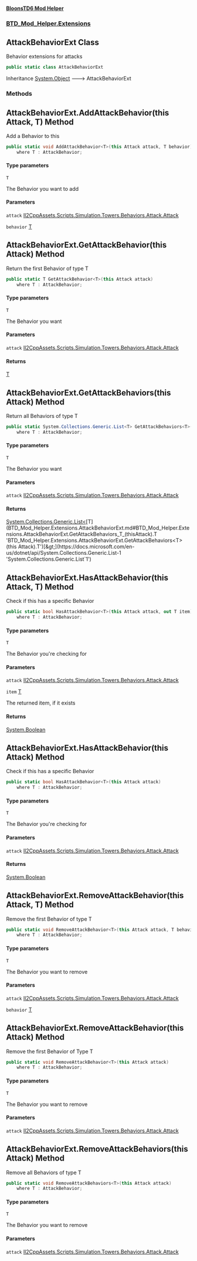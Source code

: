 #### [BloonsTD6 Mod Helper](README.md 'README')
### [BTD_Mod_Helper.Extensions](README.md#BTD_Mod_Helper.Extensions 'BTD_Mod_Helper.Extensions')

## AttackBehaviorExt Class

Behavior extensions for attacks

```csharp
public static class AttackBehaviorExt
```

Inheritance [System.Object](https://docs.microsoft.com/en-us/dotnet/api/System.Object 'System.Object') &#129106; AttackBehaviorExt
### Methods

<a name='BTD_Mod_Helper.Extensions.AttackBehaviorExt.AddAttackBehavior_T_(thisAttack,T)'></a>

## AttackBehaviorExt.AddAttackBehavior<T>(this Attack, T) Method

Add a Behavior to this

```csharp
public static void AddAttackBehavior<T>(this Attack attack, T behavior)
    where T : AttackBehavior;
```
#### Type parameters

<a name='BTD_Mod_Helper.Extensions.AttackBehaviorExt.AddAttackBehavior_T_(thisAttack,T).T'></a>

`T`

The Behavior you want to add
#### Parameters

<a name='BTD_Mod_Helper.Extensions.AttackBehaviorExt.AddAttackBehavior_T_(thisAttack,T).attack'></a>

`attack` [Il2CppAssets.Scripts.Simulation.Towers.Behaviors.Attack.Attack](https://docs.microsoft.com/en-us/dotnet/api/Il2CppAssets.Scripts.Simulation.Towers.Behaviors.Attack.Attack 'Il2CppAssets.Scripts.Simulation.Towers.Behaviors.Attack.Attack')

<a name='BTD_Mod_Helper.Extensions.AttackBehaviorExt.AddAttackBehavior_T_(thisAttack,T).behavior'></a>

`behavior` [T](BTD_Mod_Helper.Extensions.AttackBehaviorExt.md#BTD_Mod_Helper.Extensions.AttackBehaviorExt.AddAttackBehavior_T_(thisAttack,T).T 'BTD_Mod_Helper.Extensions.AttackBehaviorExt.AddAttackBehavior<T>(this Attack, T).T')

<a name='BTD_Mod_Helper.Extensions.AttackBehaviorExt.GetAttackBehavior_T_(thisAttack)'></a>

## AttackBehaviorExt.GetAttackBehavior<T>(this Attack) Method

Return the first Behavior of type T

```csharp
public static T GetAttackBehavior<T>(this Attack attack)
    where T : AttackBehavior;
```
#### Type parameters

<a name='BTD_Mod_Helper.Extensions.AttackBehaviorExt.GetAttackBehavior_T_(thisAttack).T'></a>

`T`

The Behavior you want
#### Parameters

<a name='BTD_Mod_Helper.Extensions.AttackBehaviorExt.GetAttackBehavior_T_(thisAttack).attack'></a>

`attack` [Il2CppAssets.Scripts.Simulation.Towers.Behaviors.Attack.Attack](https://docs.microsoft.com/en-us/dotnet/api/Il2CppAssets.Scripts.Simulation.Towers.Behaviors.Attack.Attack 'Il2CppAssets.Scripts.Simulation.Towers.Behaviors.Attack.Attack')

#### Returns
[T](BTD_Mod_Helper.Extensions.AttackBehaviorExt.md#BTD_Mod_Helper.Extensions.AttackBehaviorExt.GetAttackBehavior_T_(thisAttack).T 'BTD_Mod_Helper.Extensions.AttackBehaviorExt.GetAttackBehavior<T>(this Attack).T')

<a name='BTD_Mod_Helper.Extensions.AttackBehaviorExt.GetAttackBehaviors_T_(thisAttack)'></a>

## AttackBehaviorExt.GetAttackBehaviors<T>(this Attack) Method

Return all Behaviors of type T

```csharp
public static System.Collections.Generic.List<T> GetAttackBehaviors<T>(this Attack attack)
    where T : AttackBehavior;
```
#### Type parameters

<a name='BTD_Mod_Helper.Extensions.AttackBehaviorExt.GetAttackBehaviors_T_(thisAttack).T'></a>

`T`

The Behavior you want
#### Parameters

<a name='BTD_Mod_Helper.Extensions.AttackBehaviorExt.GetAttackBehaviors_T_(thisAttack).attack'></a>

`attack` [Il2CppAssets.Scripts.Simulation.Towers.Behaviors.Attack.Attack](https://docs.microsoft.com/en-us/dotnet/api/Il2CppAssets.Scripts.Simulation.Towers.Behaviors.Attack.Attack 'Il2CppAssets.Scripts.Simulation.Towers.Behaviors.Attack.Attack')

#### Returns
[System.Collections.Generic.List&lt;](https://docs.microsoft.com/en-us/dotnet/api/System.Collections.Generic.List-1 'System.Collections.Generic.List`1')[T](BTD_Mod_Helper.Extensions.AttackBehaviorExt.md#BTD_Mod_Helper.Extensions.AttackBehaviorExt.GetAttackBehaviors_T_(thisAttack).T 'BTD_Mod_Helper.Extensions.AttackBehaviorExt.GetAttackBehaviors<T>(this Attack).T')[&gt;](https://docs.microsoft.com/en-us/dotnet/api/System.Collections.Generic.List-1 'System.Collections.Generic.List`1')

<a name='BTD_Mod_Helper.Extensions.AttackBehaviorExt.HasAttackBehavior_T_(thisAttack,T)'></a>

## AttackBehaviorExt.HasAttackBehavior<T>(this Attack, T) Method

Check if this has a specific Behavior

```csharp
public static bool HasAttackBehavior<T>(this Attack attack, out T item)
    where T : AttackBehavior;
```
#### Type parameters

<a name='BTD_Mod_Helper.Extensions.AttackBehaviorExt.HasAttackBehavior_T_(thisAttack,T).T'></a>

`T`

The Behavior you're checking for
#### Parameters

<a name='BTD_Mod_Helper.Extensions.AttackBehaviorExt.HasAttackBehavior_T_(thisAttack,T).attack'></a>

`attack` [Il2CppAssets.Scripts.Simulation.Towers.Behaviors.Attack.Attack](https://docs.microsoft.com/en-us/dotnet/api/Il2CppAssets.Scripts.Simulation.Towers.Behaviors.Attack.Attack 'Il2CppAssets.Scripts.Simulation.Towers.Behaviors.Attack.Attack')

<a name='BTD_Mod_Helper.Extensions.AttackBehaviorExt.HasAttackBehavior_T_(thisAttack,T).item'></a>

`item` [T](BTD_Mod_Helper.Extensions.AttackBehaviorExt.md#BTD_Mod_Helper.Extensions.AttackBehaviorExt.HasAttackBehavior_T_(thisAttack,T).T 'BTD_Mod_Helper.Extensions.AttackBehaviorExt.HasAttackBehavior<T>(this Attack, T).T')

The returned item, if it exists

#### Returns
[System.Boolean](https://docs.microsoft.com/en-us/dotnet/api/System.Boolean 'System.Boolean')

<a name='BTD_Mod_Helper.Extensions.AttackBehaviorExt.HasAttackBehavior_T_(thisAttack)'></a>

## AttackBehaviorExt.HasAttackBehavior<T>(this Attack) Method

Check if this has a specific Behavior

```csharp
public static bool HasAttackBehavior<T>(this Attack attack)
    where T : AttackBehavior;
```
#### Type parameters

<a name='BTD_Mod_Helper.Extensions.AttackBehaviorExt.HasAttackBehavior_T_(thisAttack).T'></a>

`T`

The Behavior you're checking for
#### Parameters

<a name='BTD_Mod_Helper.Extensions.AttackBehaviorExt.HasAttackBehavior_T_(thisAttack).attack'></a>

`attack` [Il2CppAssets.Scripts.Simulation.Towers.Behaviors.Attack.Attack](https://docs.microsoft.com/en-us/dotnet/api/Il2CppAssets.Scripts.Simulation.Towers.Behaviors.Attack.Attack 'Il2CppAssets.Scripts.Simulation.Towers.Behaviors.Attack.Attack')

#### Returns
[System.Boolean](https://docs.microsoft.com/en-us/dotnet/api/System.Boolean 'System.Boolean')

<a name='BTD_Mod_Helper.Extensions.AttackBehaviorExt.RemoveAttackBehavior_T_(thisAttack,T)'></a>

## AttackBehaviorExt.RemoveAttackBehavior<T>(this Attack, T) Method

Remove the first Behavior of type T

```csharp
public static void RemoveAttackBehavior<T>(this Attack attack, T behavior)
    where T : AttackBehavior;
```
#### Type parameters

<a name='BTD_Mod_Helper.Extensions.AttackBehaviorExt.RemoveAttackBehavior_T_(thisAttack,T).T'></a>

`T`

The Behavior you want to remove
#### Parameters

<a name='BTD_Mod_Helper.Extensions.AttackBehaviorExt.RemoveAttackBehavior_T_(thisAttack,T).attack'></a>

`attack` [Il2CppAssets.Scripts.Simulation.Towers.Behaviors.Attack.Attack](https://docs.microsoft.com/en-us/dotnet/api/Il2CppAssets.Scripts.Simulation.Towers.Behaviors.Attack.Attack 'Il2CppAssets.Scripts.Simulation.Towers.Behaviors.Attack.Attack')

<a name='BTD_Mod_Helper.Extensions.AttackBehaviorExt.RemoveAttackBehavior_T_(thisAttack,T).behavior'></a>

`behavior` [T](BTD_Mod_Helper.Extensions.AttackBehaviorExt.md#BTD_Mod_Helper.Extensions.AttackBehaviorExt.RemoveAttackBehavior_T_(thisAttack,T).T 'BTD_Mod_Helper.Extensions.AttackBehaviorExt.RemoveAttackBehavior<T>(this Attack, T).T')

<a name='BTD_Mod_Helper.Extensions.AttackBehaviorExt.RemoveAttackBehavior_T_(thisAttack)'></a>

## AttackBehaviorExt.RemoveAttackBehavior<T>(this Attack) Method

Remove the first Behavior of Type T

```csharp
public static void RemoveAttackBehavior<T>(this Attack attack)
    where T : AttackBehavior;
```
#### Type parameters

<a name='BTD_Mod_Helper.Extensions.AttackBehaviorExt.RemoveAttackBehavior_T_(thisAttack).T'></a>

`T`

The Behavior you want to remove
#### Parameters

<a name='BTD_Mod_Helper.Extensions.AttackBehaviorExt.RemoveAttackBehavior_T_(thisAttack).attack'></a>

`attack` [Il2CppAssets.Scripts.Simulation.Towers.Behaviors.Attack.Attack](https://docs.microsoft.com/en-us/dotnet/api/Il2CppAssets.Scripts.Simulation.Towers.Behaviors.Attack.Attack 'Il2CppAssets.Scripts.Simulation.Towers.Behaviors.Attack.Attack')

<a name='BTD_Mod_Helper.Extensions.AttackBehaviorExt.RemoveAttackBehaviors_T_(thisAttack)'></a>

## AttackBehaviorExt.RemoveAttackBehaviors<T>(this Attack) Method

Remove all Behaviors of type T

```csharp
public static void RemoveAttackBehaviors<T>(this Attack attack)
    where T : AttackBehavior;
```
#### Type parameters

<a name='BTD_Mod_Helper.Extensions.AttackBehaviorExt.RemoveAttackBehaviors_T_(thisAttack).T'></a>

`T`

The Behavior you want to remove
#### Parameters

<a name='BTD_Mod_Helper.Extensions.AttackBehaviorExt.RemoveAttackBehaviors_T_(thisAttack).attack'></a>

`attack` [Il2CppAssets.Scripts.Simulation.Towers.Behaviors.Attack.Attack](https://docs.microsoft.com/en-us/dotnet/api/Il2CppAssets.Scripts.Simulation.Towers.Behaviors.Attack.Attack 'Il2CppAssets.Scripts.Simulation.Towers.Behaviors.Attack.Attack')
